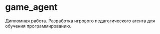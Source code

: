 # game_agent
Дипломная работа. Разработка игрового педагогического агента для обучения программированию.
